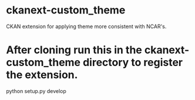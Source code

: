 # ckanext-custom_theme
CKAN extension for applying theme more consistent with NCAR's.
# After cloning run this in the ckanext-custom_theme directory to register the extension.
python setup.py develop

